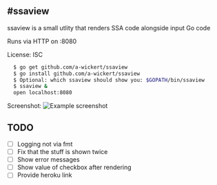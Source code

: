 #ssaview
-------

ssaview is a small utlity that renders SSA code alongside input Go code

Runs via HTTP on :8080

License: ISC

```sh
  $ go get github.com/a-wickert/ssaview
  $ go install github.com/a-wickert/ssaview
  $ Optional: which ssaview should show you: $GOPATH/bin/ssaview
  $ ssaview &
  open localhost:8080
```

Screenshot:
![Example screenshot](https://github.com/akwick/ssaview/raw/master/.preview.png)

## TODO

- [ ] Logging not via fmt
- [ ] Fix that the stuff is shown twice
- [ ] Show error messages
- [ ] Show value of checkbox after rendering
- [ ] Provide heroku link
